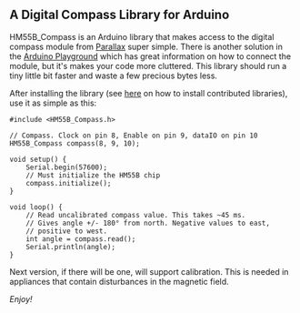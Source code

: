 ## A Digital Compass Library for Arduino

HM55B_Compass is an Arduino library that makes access to the digital compass module from [Parallax](http://www.parallax.com/tabid/768/ProductID/98/Default.aspx) super simple. There is another solution in the [Arduino Playground](http://www.arduino.cc/playground/Main/HM55B) which has great information on how to connect the module, but it's makes your code more cluttered. This library should run a tiny little bit faster and waste a few precious bytes less.

After installing the library (see [here](http://www.arduino.cc/en/Reference/Libraries) on how to install contributed libraries), use it as simple as this:

	#include <HM55B_Compass.h>

	// Compass. Clock on pin 8, Enable on pin 9, dataIO on pin 10
	HM55B_Compass compass(8, 9, 10);

	void setup() {
		Serial.begin(57600);
		// Must initialize the HM55B chip
		compass.initialize();
	}

	void loop() {
		// Read uncalibrated compass value. This takes ~45 ms.
		// Gives angle +/- 180° from north. Negative values to east,
		// positive to west.
		int angle = compass.read();
		Serial.println(angle);
	}

Next version, if there will be one, will support calibration. This is needed in appliances that contain disturbances in the magnetic field.

_Enjoy!_